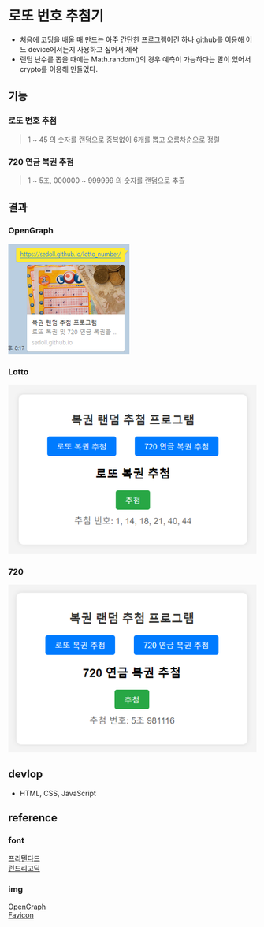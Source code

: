 # 로또 번호 추첨기
* 처음에 코딩을 배울 때 만드는 아주 간단한 프로그램이긴 하나 github를 이용해 어느 device에서든지 사용하고 싶어서 제작
* 랜덤 난수를 뽑을 때에는 Math.random()의 경우 예측이 가능하다는 말이 있어서 crypto를 이용해 만들었다.

## 기능

### 로또 번호 추첨
> 1 ~ 45 의 숫자를 랜덤으로 중복없이 6개를 뽑고 오름차순으로 정렬

### 720 연금 복권 추첨
> 1 ~ 5조, 000000 ~ 999999 의 숫자를 랜덤으로 추출

## 결과

### OpenGraph
![OpenGraph](./img/result/open_graph_result.png)

### Lotto
![OpenGraph](./img/result/lotto_result.png)

### 720
![OpenGraph](./img/result/720_result.png)

## devlop
* HTML, CSS, JavaScript

## reference

### font
[프리텐다드](https://noonnu.cc/font_page/694) <br>
[런드리고딕](https://noonnu.cc/font_page/1359) <br>

### img
[OpenGraph](https://pixabay.com/ko/photos/%EA%B2%8C%EC%9E%84-%EA%B0%80%EB%8A%A5%EC%84%B1-1363218/) <br>
[Favicon](https://pixabay.com/ko/vectors/%EC%95%84%EC%9D%B4%EC%BD%98-%EC%83%81%EC%A7%95-%EA%B8%B0%ED%98%B8-%ED%95%98%EC%96%80%EC%83%89-2141484/) <br>
